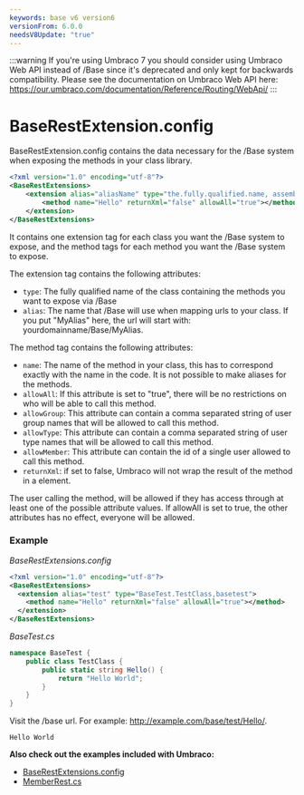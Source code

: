 ```yaml
---
keywords: base v6 version6
versionFrom: 6.0.0
needsV8Update: "true"
---
```


:::warning
If you're using Umbraco 7 you should consider using Umbraco Web API instead of /Base since it's deprecated and only kept for backwards compatibility. Please see the documentation on Umbraco Web API here: https://our.umbraco.com/documentation/Reference/Routing/WebApi/
:::

# BaseRestExtension.config

BaseRestExtension.config contains the data necessary for the /Base system when exposing the methods in your class library.

```xml
<?xml version="1.0" encoding="utf-8"?>
<BaseRestExtensions>
    <extension alias="aliasName" type="the.fully.qualified.name, assemblyName">
        <method name="Hello" returnXml="false" allowAll="true"></method>
    </extension>
</BaseRestExtensions>
```

It contains one extension tag for each class you want the /Base system to expose, and the method tags for each method you want the /Base system to expose.

The extension tag contains the following attributes:

- `type`: The fully qualified name of the class containing the methods you want to expose via /Base
- `alias`: The name that /Base will use when mapping urls to your class. If you put "MyAlias" here, the url will start with: yourdomainname/Base/MyAlias.

The method tag contains the following attributes:

- `name`: The name of the method in your class, this has to correspond exactly with the name in the code. It is not possible to make aliases for the methods.
- `allowAll`: If this attribute is set to "true", there will be no restrictions on who will be able to call this method.
- `allowGroup`: This attribute can contain a comma separated string of user group names that will be allowed to call this method.
- `allowType`: This attribute can contain a comma separated string of user type names that will be allowed to call this method.
- `allowMember`: This attribute can contain the id of a single user allowed to call this method.
- `returnXml`: if set to false, Umbraco will not wrap the result of the method in a <value> element.

The user calling the method, will be allowed if they has access through at least one of the possible attribute values. If allowAll is set to true, the other attributes has no effect, everyone will be allowed. 

### Example

_BaseRestExtensions.config_

```xml
<?xml version="1.0" encoding="utf-8"?>
<BaseRestExtensions>
  <extension alias="test" type="BaseTest.TestClass,basetest">
    <method name="Hello" returnXml="false" allowAll="true"></method>
  </extension>
</BaseRestExtensions>
```

_BaseTest.cs_  

```csharp
namespace BaseTest {
    public class TestClass {
        public static string Hello() {
            return "Hello World";
        }
    }
} 
```

Visit the /base url. For example: http://example.com/base/test/Hello/.

	Hello World

**Also check out the examples included with Umbraco:**
- [BaseRestExtensions.config](https://github.com/umbraco/Umbraco-CMS/blob/v7/dev/src/Umbraco.Web.UI/config/BaseRestExtensions.config)
- [MemberRest.cs](https://github.com/umbraco/Umbraco-CMS/blob/v7/dev/src/Umbraco.Web/BaseRest/MemberRest.cs)
